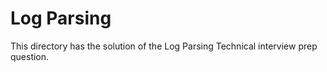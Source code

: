 # Log Parsing

This directory has the solution of the Log Parsing Technical interview prep question.